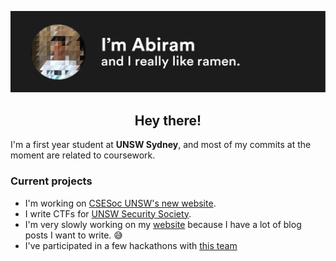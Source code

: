 ![](https://raw.githubusercontent.com/abiramen/abiramen/master/intro.png)
<h2><center>Hey there!</center></h3>
I'm a first year student at <strong>UNSW Sydney</strong>, and most of my commits at the moment are related to coursework. 
<h3>Current projects</h3>
<ul>
<li>I'm working on <a href = "https://github.com/csesoc/csesoc.unsw.edu.au">CSESoc UNSW's new website</a>.</li>
<li>I write CTFs for <a href = "https://unswsecurity.com">UNSW Security Society</a>.</li>
<li>I'm very slowly working on my <a href="https://www.abiram.me">website</a> because I have a lot of blog posts I want to write. 😅</li>
<li>I've participated in a few hackathons with <a href = "https://github.com/cr4sh-0verr1ders/">this team</a<.</li>
</ul>
